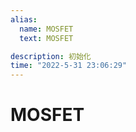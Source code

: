 ```yaml
---
alias: 
  name: MOSFET
  text: MOSFET

description: 初始化
time: "2022-5-31 23:06:29"
---
```


# MOSFET
